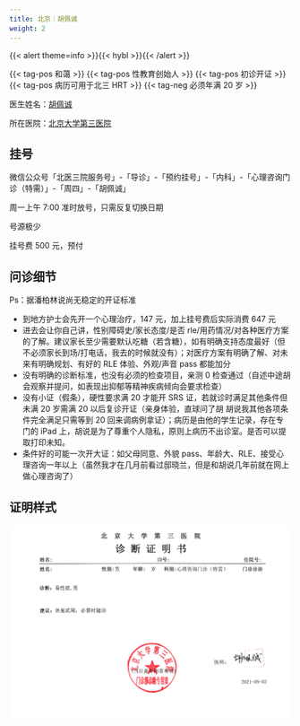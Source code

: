 ```yaml
---
title: 北京｜胡佩诚
weight: 2
---
```


{{< alert theme=info >}}{{< hybl >}}{{< /alert >}}

{{< tag-pos 和蔼 >}} {{< tag-pos 性教育创始人 >}}
{{< tag-pos 初诊开证 >}} {{< tag-pos 病历可用于北三 HRT >}}
{{< tag-neg 必须年满 20 岁 >}}

医生姓名：[胡佩诚](https://www.haodf.com/doctor/12034.html)

所在医院：[北京大学第三医院](https://amap.com/place/B000A7CGSS)

## 挂号

微信公众号「北医三院服务号」-「导诊」-「预约挂号」-「内科」-「心理咨询门诊（特需）」-「周四」-「胡佩诚」

周一上午 7:00 准时放号，只需反复切换日期

号源极少

挂号费 500 元，预付

## 问诊细节

Ps：据潘柏林说尚无稳定的开证标准

- 到地方护士会先开一个心理治疗，147 元，加上挂号费后实际消费 647 元
- 进去会让你自己讲，性别障碍史/家长态度/是否 rle/用药情况/对各种医疗方案的了解。建议家长至少需要默认吃糖（若含糖），如有明确支持态度最好（但不必须家长到场/打电话，我去的时候就没有）；对医疗方案有明确了解、对未来有明确规划、有好的 RLE 体验、外观/声音 pass 都能加分
- 没有明确的诊断标准，也没有必须的检查项目，亲测 0 检查通过（自述中途胡会观察并提问，如表现出抑郁等精神疾病倾向会要求检查）
- 没有小证（假条），硬性要求满 20 才能开 SRS 证，若就诊时满足其他条件但未满 20 岁需满 20 以后复诊开证（亲身体验，直球问了胡 胡说我其他各项条件完全满足只需等到 20 回来调病例拿证）；病历是由他的学生记录，存在专门的 iPad 上，胡说是为了尊重个人隐私，原则上病历不出诊室。是否可以提取打印未知。
- 条件好的可能一次开大证：如父母同意、外貌 pass、年龄大、RLE、接受心理咨询一年以上（虽然我才在几月前看过邸晓兰，但是和胡说几年前就在网上做心理咨询了）

## 证明样式

![证明](proof.jpg)
